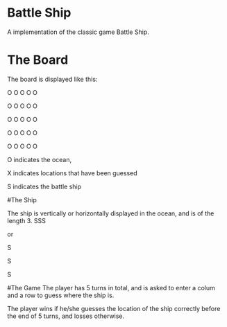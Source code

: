 # Battle Ship
A implementation of the classic game Battle Ship. 
# The Board
The board is displayed like this:

O O O O O

O O O O O

O O O O O

O O O O O

O O O O O

O indicates the ocean, 

X indicates locations that have been guessed

S indicates the battle ship

#The Ship

The ship is vertically or horizontally displayed in the ocean, and is of the length 3.
SSS

or 

S

S

S

#The Game
The player has 5 turns in total, and is asked to enter a colum and a row to guess where the ship is. 

The player wins if he/she guesses the location of the ship correctly before the end of 5 turns, and losses otherwise. 


